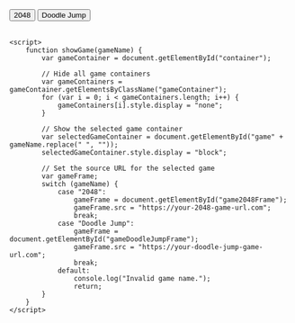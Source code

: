 <html>
<head>
    <title>Show Games</title>
    <style>
        .gameContainer {
            display: none;
            width: 100%;
            height: 100%;
        }
    </style>
</head>
<body>
    <button onclick="showGame('2048')">2048</button>
    <button onclick="showGame('Doodle Jump')">Doodle Jump</button>
    <br><br>
    <div id="container">
        <div id="game2048" class="gameContainer">
            <iframe id="game2048Frame" class="gameFrame" src="" style="width: 100%; height: 100%;"></iframe>
        </div>
        <div id="gameDoodleJump" class="gameContainer">
            <iframe id="gameDoodleJumpFrame" class="gameFrame" src="" style="width: 100%; height: 100%;"></iframe>
        </div>
    </div>

    <script>
        function showGame(gameName) {
            var gameContainer = document.getElementById("container");

            // Hide all game containers
            var gameContainers = gameContainer.getElementsByClassName("gameContainer");
            for (var i = 0; i < gameContainers.length; i++) {
                gameContainers[i].style.display = "none";
            }

            // Show the selected game container
            var selectedGameContainer = document.getElementById("game" + gameName.replace(" ", ""));
            selectedGameContainer.style.display = "block";

            // Set the source URL for the selected game
            var gameFrame;
            switch (gameName) {
                case "2048":
                    gameFrame = document.getElementById("game2048Frame");
                    gameFrame.src = "https://your-2048-game-url.com";
                    break;
                case "Doodle Jump":
                    gameFrame = document.getElementById("gameDoodleJumpFrame");
                    gameFrame.src = "https://your-doodle-jump-game-url.com";
                    break;
                default:
                    console.log("Invalid game name.");
                    return;
            }
        }
    </script>
</body>
</html>
